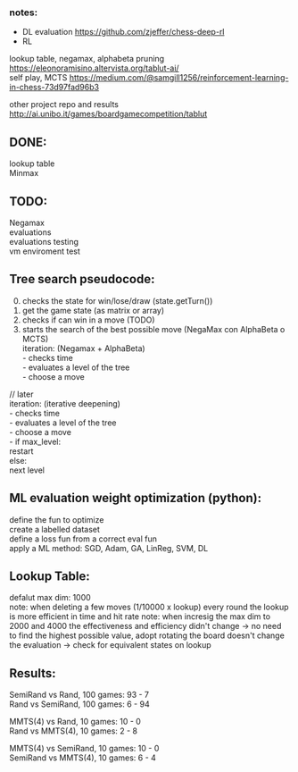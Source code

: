 ### notes:  
- DL evaluation		https://github.com/zjeffer/chess-deep-rl  
- RL  
  
lookup table, negamax, alphabeta pruning	https://eleonoramisino.altervista.org/tablut-ai/  
self play, MCTS		https://medium.com/@samgill1256/reinforcement-learning-in-chess-73d97fad96b3  
  
other project repo and results     http://ai.unibo.it/games/boardgamecompetition/tablut  
  
  
## DONE:  
lookup table  
Minmax  
  
## TODO:  
Negamax  
evaluations  
evaluations testing   
vm enviroment test   
  


## Tree search pseudocode:

0. checks the state for win/lose/draw   (state.getTurn())  
1. get the game state   (as matrix or array)  
2. checks if can win in a move      (TODO)  
3. starts the search of the best possible move  (NegaMax con AlphaBeta o MCTS)  
    iteration:      (Negamax + AlphaBeta)  
        - checks time   
	    - evaluates a level of the tree  
        - choose a move  
  
// later  
    iteration:      (iterative deepening)  
        - checks time   
	    - evaluates a level of the tree  
        - choose a move  
        - if max_level:  
            restart  
          else:  
            next level  
  

## ML evaluation weight optimization (python): 

define the fun to optimize  
create a labelled dataset   
define a loss fun from a correct eval fun  
apply a ML method: SGD, Adam, GA, LinReg, SVM, DL  


## Lookup Table:

defalut max dim: 1000  
note: when deleting a few moves (1/10000 x lookup) every round the lookup is more efficient in time and hit rate
note: when incresig the max dim to 2000 and 4000 the effectiveness and efficiency didn't change -> no need to find the highest possible value, adopt 
rotating the board doesn't change the evaluation -> check for equivalent states on lookup


## Results:  

SemiRand vs Rand, 100 games: 93 - 7  
Rand vs SemiRand, 100 games: 6 - 94  

MMTS(4) vs Rand, 10 games: 10 - 0  
Rand vs MMTS(4), 10 games: 2 - 8  

MMTS(4) vs SemiRand, 10 games: 10 - 0  
SemiRand vs MMTS(4), 10 games: 6 - 4  